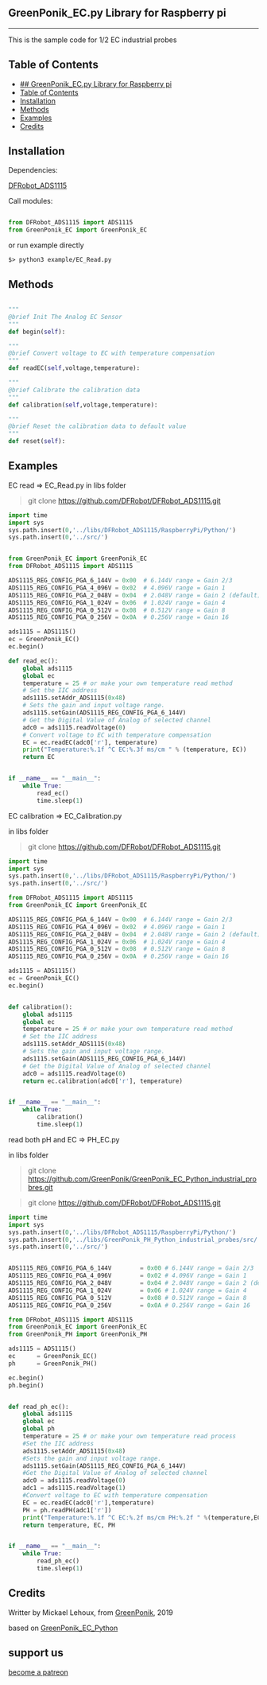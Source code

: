 ## GreenPonik_EC.py Library for Raspberry pi
---------------------------------------------------------
This is the sample code for 1/2 EC industrial probes
## Table of Contents

- [## GreenPonik_EC.py Library for Raspberry pi](#greenponikecpy-library-for-raspberry-pi)
- [Table of Contents](#table-of-contents)
- [Installation](#installation)
- [Methods](#methods)
- [Examples](#examples)
- [Credits](#credits)
<snippet>
<content>

## Installation

Dependencies:

[DFRobot_ADS1115](https://github.com/DFRobot/DFRobot_ADS1115/tree/master/RaspberryPi/Python)

Call modules:

```Python

from DFRobot_ADS1115 import ADS1115
from GreenPonik_EC import GreenPonik_EC

```

or run example directly

```shell
$> python3 example/EC_Read.py

```
## Methods

```python

"""
@brief Init The Analog EC Sensor
"""
def begin(self):

"""
@brief Convert voltage to EC with temperature compensation
"""
def readEC(self,voltage,temperature):

"""
@brief Calibrate the calibration data
"""
def calibration(self,voltage,temperature):

"""
@brief Reset the calibration data to default value
"""
def reset(self):

```

## Examples
EC read => EC_Read.py
in libs folder

> git clone https://github.com/DFRobot/DFRobot_ADS1115.git
```Python
import time
import sys
sys.path.insert(0,'../libs/DFRobot_ADS1115/RaspberryPi/Python/')
sys.path.insert(0,'../src/')


from GreenPonik_EC import GreenPonik_EC
from DFRobot_ADS1115 import ADS1115

ADS1115_REG_CONFIG_PGA_6_144V = 0x00  # 6.144V range = Gain 2/3
ADS1115_REG_CONFIG_PGA_4_096V = 0x02  # 4.096V range = Gain 1
ADS1115_REG_CONFIG_PGA_2_048V = 0x04  # 2.048V range = Gain 2 (default)
ADS1115_REG_CONFIG_PGA_1_024V = 0x06  # 1.024V range = Gain 4
ADS1115_REG_CONFIG_PGA_0_512V = 0x08  # 0.512V range = Gain 8
ADS1115_REG_CONFIG_PGA_0_256V = 0x0A  # 0.256V range = Gain 16

ads1115 = ADS1115()
ec = GreenPonik_EC()
ec.begin()

def read_ec():
    global ads1115
    global ec
    temperature = 25 # or make your own temperature read method
    # Set the IIC address
    ads1115.setAddr_ADS1115(0x48)
    # Sets the gain and input voltage range.
    ads1115.setGain(ADS1115_REG_CONFIG_PGA_6_144V)
    # Get the Digital Value of Analog of selected channel
    adc0 = ads1115.readVoltage(0)
    # Convert voltage to EC with temperature compensation
    EC = ec.readEC(adc0['r'], temperature)
    print("Temperature:%.1f ^C EC:%.3f ms/cm " % (temperature, EC))
    return EC


if __name__ == "__main__":
    while True:
        read_ec()
        time.sleep(1)

```
EC calibration => EC_Calibration.py

in libs folder

> git clone https://github.com/DFRobot/DFRobot_ADS1115.git
```Python
import time
import sys
sys.path.insert(0,'../libs/DFRobot_ADS1115/RaspberryPi/Python/')
sys.path.insert(0,'../src/')

from DFRobot_ADS1115 import ADS1115
from GreenPonik_EC import GreenPonik_EC

ADS1115_REG_CONFIG_PGA_6_144V = 0x00  # 6.144V range = Gain 2/3
ADS1115_REG_CONFIG_PGA_4_096V = 0x02  # 4.096V range = Gain 1
ADS1115_REG_CONFIG_PGA_2_048V = 0x04  # 2.048V range = Gain 2 (default)
ADS1115_REG_CONFIG_PGA_1_024V = 0x06  # 1.024V range = Gain 4
ADS1115_REG_CONFIG_PGA_0_512V = 0x08  # 0.512V range = Gain 8
ADS1115_REG_CONFIG_PGA_0_256V = 0x0A  # 0.256V range = Gain 16

ads1115 = ADS1115()
ec = GreenPonik_EC()
ec.begin()


def calibration():
    global ads1115
    global ec
    temperature = 25 # or make your own temperature read method
    # Set the IIC address
    ads1115.setAddr_ADS1115(0x48)
    # Sets the gain and input voltage range.
    ads1115.setGain(ADS1115_REG_CONFIG_PGA_6_144V)
    # Get the Digital Value of Analog of selected channel
    adc0 = ads1115.readVoltage(0)
    return ec.calibration(adc0['r'], temperature)


if __name__ == "__main__":
    while True:
        calibration()
        time.sleep(1)

```

read both pH and EC => PH_EC.py

in libs folder

> git clone https://github.com/GreenPonik/GreenPonik_EC_Python_industrial_probres.git

> git clone https://github.com/DFRobot/DFRobot_ADS1115.git

```Python
import time
import sys
sys.path.insert(0,'../libs/DFRobot_ADS1115/RaspberryPi/Python/')
sys.path.insert(0,'../libs/GreenPonik_PH_Python_industrial_probes/src/')
sys.path.insert(0,'../src/')


ADS1115_REG_CONFIG_PGA_6_144V        = 0x00 # 6.144V range = Gain 2/3
ADS1115_REG_CONFIG_PGA_4_096V        = 0x02 # 4.096V range = Gain 1
ADS1115_REG_CONFIG_PGA_2_048V        = 0x04 # 2.048V range = Gain 2 (default)
ADS1115_REG_CONFIG_PGA_1_024V        = 0x06 # 1.024V range = Gain 4
ADS1115_REG_CONFIG_PGA_0_512V        = 0x08 # 0.512V range = Gain 8
ADS1115_REG_CONFIG_PGA_0_256V        = 0x0A # 0.256V range = Gain 16

from DFRobot_ADS1115 import ADS1115
from GreenPonik_EC import GreenPonik_EC
from GreenPonik_PH import GreenPonik_PH

ads1115 = ADS1115()
ec      = GreenPonik_EC()
ph      = GreenPonik_PH()

ec.begin()
ph.begin()


def read_ph_ec():
	global ads1115
	global ec
	global ph
	temperature = 25 # or make your own temperature read process
	#Set the IIC address
	ads1115.setAddr_ADS1115(0x48)
	#Sets the gain and input voltage range.
	ads1115.setGain(ADS1115_REG_CONFIG_PGA_6_144V)
	#Get the Digital Value of Analog of selected channel
	adc0 = ads1115.readVoltage(0)
	adc1 = ads1115.readVoltage(1)
	#Convert voltage to EC with temperature compensation
	EC = ec.readEC(adc0['r'],temperature)
	PH = ph.readPH(adc1['r'])
	print("Temperature:%.1f ^C EC:%.2f ms/cm PH:%.2f " %(temperature,EC,PH))
	return temperature, EC, PH


if __name__ == "__main__":
    while True:
        read_ph_ec()
        time.sleep(1)

```

## Credits
Writter by Mickael Lehoux, from [GreenPonik](https://www.greenponik.com), 2019

based on [GreenPonik_EC_Python](https://github.com/GreenPonik/GreenPonik_EC_Python)

## support us
[become a patreon](https://www.patreon.com/bePatron?u=32614023)
